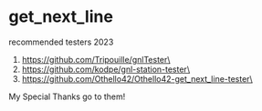 # get_next_line

recommended testers 2023

1. https://github.com/Tripouille/gnlTester\
2. https://github.com/kodpe/gnl-station-tester\
3. https://github.com/Othello42/Othello42-get_next_line-tester\

My Special Thanks go to them!

